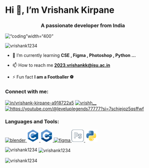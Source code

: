 <h1 align=“center”>Hi 👋, I’m Vrishank Kirpane</h1>
<h3 align="center">A passionate developer from India</h3>
<img align=“right” alt=“coding”width=“400” src=![image](https://github.com/vrishank1234/vrishank1234/assets/142775808/b916d6b7-b826-499e-b800-633716c42cad)
>

<p align="left"> <img src="https://komarev.com/ghpvc/?username=vrishank1234&label=Profile%20views&color=0e75b6&style=flat" alt="vrishank1234" /> </p>

- 🌱 I’m currently learning **CSE , Figma , Photoshop , Python ...**

- 📫 How to reach me **2023.vrishankk@isu.ac.in**

- ⚡ Fun fact **I am a Footballer ⚽️**

<h3 align="left">Connect with me:</h3>
<p align="left">
<a href="https://linkedin.com/in/in/vrishank-kirpane-a918722a5" target="blank"><img align="center" src="https://raw.githubusercontent.com/rahuldkjain/github-profile-readme-generator/master/src/images/icons/Social/linked-in-alt.svg" alt="in/vrishank-kirpane-a918722a5" height="30" width="40" /></a>
<a href="https://instagram.com/vrishh__" target="blank"><img align="center" src="https://raw.githubusercontent.com/rahuldkjain/github-profile-readme-generator/master/src/images/icons/Social/instagram.svg" alt="vrishh__" height="30" width="40" /></a>
<a href="https://www.youtube.com/c/https://youtube.com/@leveluplegends77777?si=7schjejqz5qsffwf" target="blank"><img align="center" src="https://raw.githubusercontent.com/rahuldkjain/github-profile-readme-generator/master/src/images/icons/Social/youtube.svg" alt="https://youtube.com/@leveluplegends77777?si=7schjejqz5qsffwf" height="30" width="40" /></a>
</p>

<h3 align="left">Languages and Tools:</h3>
<p align="left"> <a href="https://www.blender.org/" target="_blank" rel="noreferrer"> <img src="https://download.blender.org/branding/community/blender_community_badge_white.svg" alt="blender" width="40" height="40"/> </a> <a href="https://www.cprogramming.com/" target="_blank" rel="noreferrer"> <img src="https://raw.githubusercontent.com/devicons/devicon/master/icons/c/c-original.svg" alt="c" width="40" height="40"/> </a> <a href="https://www.w3schools.com/cpp/" target="_blank" rel="noreferrer"> <img src="https://raw.githubusercontent.com/devicons/devicon/master/icons/cplusplus/cplusplus-original.svg" alt="cplusplus" width="40" height="40"/> </a> <a href="https://www.figma.com/" target="_blank" rel="noreferrer"> <img src="https://www.vectorlogo.zone/logos/figma/figma-icon.svg" alt="figma" width="40" height="40"/> </a> <a href="https://www.photoshop.com/en" target="_blank" rel="noreferrer"> <img src="https://raw.githubusercontent.com/devicons/devicon/master/icons/photoshop/photoshop-line.svg" alt="photoshop" width="40" height="40"/> </a> <a href="https://www.python.org" target="_blank" rel="noreferrer"> <img src="https://raw.githubusercontent.com/devicons/devicon/master/icons/python/python-original.svg" alt="python" width="40" height="40"/> </a> </p>

<p><img align="left" src="https://github-readme-stats.vercel.app/api/top-langs?username=vrishank1234&show_icons=true&locale=en&layout=compact" alt="vrishank1234" /></p>

<p>&nbsp;<img align="center" src="https://github-readme-stats.vercel.app/api?username=vrishank1234&show_icons=true&locale=en" alt="vrishank1234" /></p>

<p><img align="center" src="https://github-readme-streak-stats.herokuapp.com/?user=vrishank1234&" alt="vrishank1234" /></p>
